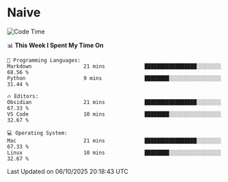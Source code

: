 # Naive
<!-- ## 日拱一卒，功不唐捐 -->
<!-- [![GitHub Streak](https://streak-stats.demolab.com/?user=XiaoXKKK)](https://git.io/streak-stats) -->
<!--START_SECTION:waka-->
![Code Time](http://img.shields.io/badge/Code%20Time-810%20hrs%206%20mins-blue)

📊 **This Week I Spent My Time On** 

```text
💬 Programming Languages: 
Markdown                 21 mins             █████████████████░░░░░░░░   68.56 % 
Python                   9 mins              ████████░░░░░░░░░░░░░░░░░   31.44 % 

🔥 Editors: 
Obsidian                 21 mins             █████████████████░░░░░░░░   67.33 % 
VS Code                  10 mins             ████████░░░░░░░░░░░░░░░░░   32.67 % 

💻 Operating System: 
Mac                      21 mins             █████████████████░░░░░░░░   67.33 % 
Linux                    10 mins             ████████░░░░░░░░░░░░░░░░░   32.67 % 
```


 Last Updated on 06/10/2025 20:18:43 UTC
<!--END_SECTION:waka-->
